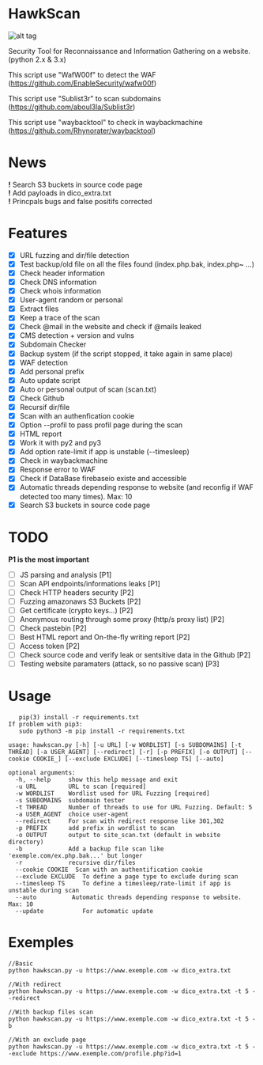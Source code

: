 # HawkScan

![alt tag](https://user-images.githubusercontent.com/29504335/43905037-75a2a9ea-9bf0-11e8-8d6b-2de51318be98.jpg)

Security Tool for Reconnaissance and Information Gathering on a website. (python 2.x & 3.x)

This script use "WafW00f" to detect the WAF (https://github.com/EnableSecurity/wafw00f)

This script use "Sublist3r" to scan subdomains (https://github.com/aboul3la/Sublist3r)

This script use "waybacktool" to check in waybackmachine (https://github.com/Rhynorater/waybacktool)

# News
**!** Search S3 buckets in source code page   
**!** Add payloads in dico_extra.txt   
**!** Princpals bugs and false positifs corrected   

# Features
 - [x] URL fuzzing and dir/file detection
 - [x] Test backup/old file on all the files found (index.php.bak, index.php~ ...)
 - [x] Check header information
 - [x] Check DNS information
 - [x] Check whois information
 - [x] User-agent random or personal
 - [x] Extract files
 - [x] Keep a trace of the scan
 - [x] Check @mail in the website and check if @mails leaked
 - [x] CMS detection + version and vulns
 - [x] Subdomain Checker
 - [x] Backup system (if the script stopped, it take again in same place)
 - [x] WAF detection
 - [x] Add personal prefix
 - [x] Auto update script
 - [x] Auto or personal output of scan (scan.txt)
 - [x] Check Github
 - [x] Recursif dir/file
 - [x] Scan with an authenfication cookie
 - [x] Option --profil to pass profil page during the scan
 - [x] HTML report
 - [x] Work it with py2 and py3
 - [x] Add option rate-limit if app is unstable (--timesleep)
 - [x] Check in waybackmachine
 - [x] Response error to WAF
 - [x] Check if DataBase firebaseio existe and accessible
 - [x] Automatic threads depending response to website (and reconfig if WAF detected too many times). Max: 10
 - [x] Search S3 buckets in source code page
 
# TODO 
**P1 is the most important**

 - [ ] JS parsing and analysis [P1]
 - [ ] Scan API endpoints/informations leaks [P1]
 - [ ] Check HTTP headers security [P2]
 - [ ] Fuzzing amazonaws S3 Buckets [P2]
 - [ ] Get certificate (crypto keys...) [P2]
 - [ ] Anonymous routing through some proxy (http/s proxy list) [P2]
 - [ ] Check pastebin [P2]
 - [ ] Best HTML report and On-the-fly writing report [P2]
 - [ ] Access token [P2]
 - [ ] Check source code and verify leak or sentsitive data in the Github [P2]
 - [ ] Testing website paramaters (attack, so no passive scan) [P3]
 
 # Usage
 > 
 
       pip(3) install -r requirements.txt 
    If problem with pip3:    
       sudo python3 -m pip install -r requirements.txt
 > 
  
 >
     
    usage: hawkscan.py [-h] [-u URL] [-w WORDLIST] [-s SUBDOMAINS] [-t THREAD] [-a USER_AGENT] [--redirect] [-r] [-p PREFIX] [-o OUTPUT] [--cookie COOKIE_] [--exclude EXCLUDE] [--timesleep TS] [--auto]
 
 > 
 
    optional arguments: 
      -h, --help     show this help message and exit                                                                     
      -u URL         URL to scan [required]                                                                              
      -w WORDLIST    Wordlist used for URL Fuzzing [required]                                                            
      -s SUBDOMAINS  subdomain tester                                                                                    
      -t THREAD      Number of threads to use for URL Fuzzing. Default: 5  
      -a USER_AGENT  choice user-agent     
      --redirect     For scan with redirect response like 301,302      
      -p PREFIX      add prefix in wordlist to scan    
      -o OUTPUT      output to site_scan.txt (default in website directory)      
      -b             Add a backup file scan like 'exemple.com/ex.php.bak...' but longer      
      -r             recursive dir/files       
      --cookie COOKIE  Scan with an authentification cookie   
      --exclude EXCLUDE  To define a page type to exclude during scan    
      --timesleep TS     To define a timesleep/rate-limit if app is unstable during scan 
      --auto          Automatic threads depending response to website. Max: 10    
      --update           For automatic update

 >

# Exemples

 >
    //Basic
    python hawkscan.py -u https://www.exemple.com -w dico_extra.txt

    //With redirect
    python hawkscan.py -u https://www.exemple.com -w dico_extra.txt -t 5 --redirect

    //With backup files scan
    python hawkscan.py -u https://www.exemple.com -w dico_extra.txt -t 5 -b

    //With an exclude page
    python hawkscan.py -u https://www.exemple.com -w dico_extra.txt -t 5 --exclude https://www.exemple.com/profile.php?id=1

 >
